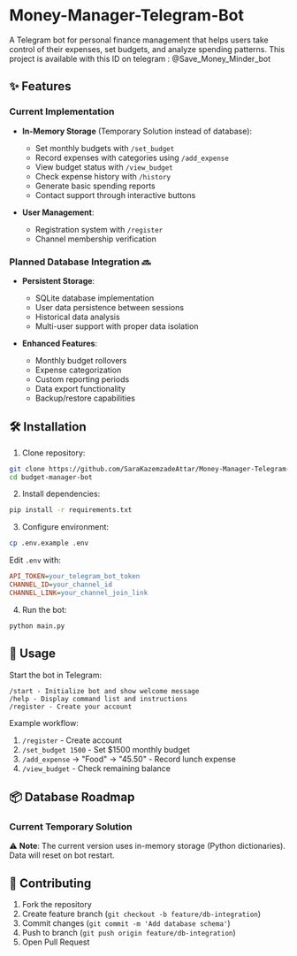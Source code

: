 # Money-Manager-Telegram-Bot

A Telegram bot for personal finance management that helps users take control of their expenses, set budgets, and analyze spending patterns.
This project is available with this ID on telegram : @Save_Money_Minder_bot
## ✨ Features

### Current Implementation
- **In-Memory Storage** (Temporary Solution instead of database):
  - Set monthly budgets with `/set_budget`
  - Record expenses with categories using `/add_expense`
  - View budget status with `/view_budget`
  - Check expense history with `/history`
  - Generate basic spending reports
  - Contact support through interactive buttons

- **User Management**:
  - Registration system with `/register`
  - Channel membership verification

### Planned Database Integration 🔜
- **Persistent Storage**:
  - SQLite database implementation
  - User data persistence between sessions
  - Historical data analysis
  - Multi-user support with proper data isolation

- **Enhanced Features**:
  - Monthly budget rollovers
  - Expense categorization
  - Custom reporting periods
  - Data export functionality
  - Backup/restore capabilities

## 🛠️ Installation

1. Clone repository:
```bash
git clone https://github.com/SaraKazemzadeAttar/Money-Manager-Telegram-Bot
cd budget-manager-bot
```

2. Install dependencies:
```bash
pip install -r requirements.txt
```

3. Configure environment:
```bash
cp .env.example .env
```
Edit `.env` with:
```ini
API_TOKEN=your_telegram_bot_token
CHANNEL_ID=your_channel_id
CHANNEL_LINK=your_channel_join_link
```

4. Run the bot:
```bash
python main.py
```

## 🚀 Usage

Start the bot in Telegram:
```text
/start - Initialize bot and show welcome message
/help - Display command list and instructions
/register - Create your account
```

Example workflow:
1. `/register` - Create account
2. `/set_budget 1500` - Set $1500 monthly budget
3. `/add_expense` → "Food" → "45.50" - Record lunch expense
4. `/view_budget` - Check remaining balance

## 📦 Database Roadmap

### Current Temporary Solution
⚠️ **Note**: The current version uses in-memory storage (Python dictionaries). Data will reset on bot restart.

## 🤝 Contributing

1. Fork the repository
2. Create feature branch (`git checkout -b feature/db-integration`)
3. Commit changes (`git commit -m 'Add database schema'`)
4. Push to branch (`git push origin feature/db-integration`)
5. Open Pull Request
